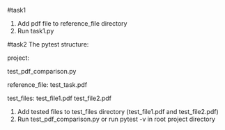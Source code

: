 #task1
1. Add pdf file to reference_file directory
2. Run task1.py

#task2
The pytest structure:

project:

test_pdf_comparison.py

reference_file: test_task.pdf

test_files: test_file1.pdf test_file2.pdf

1. Add tested files to test_files directory (test_file1.pdf and test_file2.pdf)
2. Run test_pdf_comparison.py or run pytest -v in root project directory
